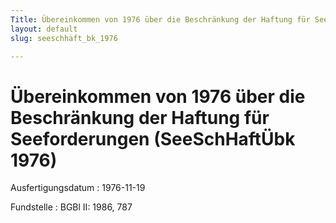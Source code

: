 ```yaml
---
Title: Übereinkommen von 1976 über die Beschränkung der Haftung für Seeforderungen
layout: default
slug: seeschhaft_bk_1976

---
```


# Übereinkommen von 1976 über die Beschränkung der Haftung für Seeforderungen (SeeSchHaftÜbk 1976)

Ausfertigungsdatum
:   1976-11-19

Fundstelle
:   BGBl II: 1986, 787

